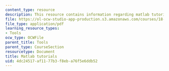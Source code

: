 ```yaml
---
content_type: resource
description: This resource contains information regarding matlab tutorials.
file: https://ol-ocw-studio-app-production.s3.amazonaws.com/courses/18-385j-nonlinear-dynamics-and-chaos-fall-2014/4dc24517af1177b3f8eba76f5e6ddb52_MIT18_385JF14_MatLab_Tut.pdf
file_type: application/pdf
learning_resource_types:
- Tools
ocw_type: OCWFile
parent_title: Tools
parent_type: CourseSection
resourcetype: Document
title: Matlab tutorials
uid: 4dc24517-af11-77b3-f8eb-a76f5e6ddb52
---
```

